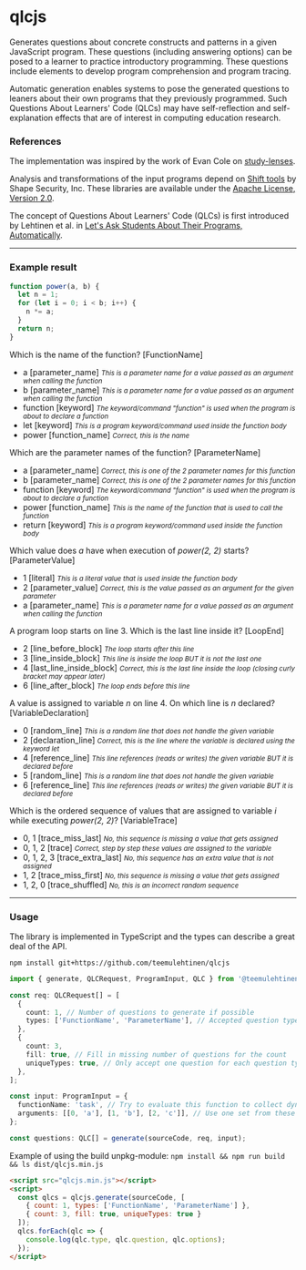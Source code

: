 # qlcjs

Generates questions about concrete constructs and patterns in a given
JavaScript program. These questions (including answering options) can be posed
to a learner to practice introductory programming. These questions include
elements to develop program comprehension and program tracing.

Automatic generation enables systems to pose the generated questions to leaners
about their own programs that they previously programmed. Such Questions About
Learners' Code (QLCs) may have self-reflection and self-explanation effects
that are of interest in computing education research.

### References

The implementation was inspired by the work of Evan Cole on
[study-lenses](https://github.com/colevandersWands/study-lenses).

Analysis and transformations of the input programs depend on
[Shift tools](https://shift-ast.org/) by Shape Security, Inc.
These libraries are available under the
[Apache License, Version 2.0](http://www.apache.org/licenses/LICENSE-2.0).

The concept of Questions About Learners' Code (QLCs) is first introduced by Lehtinen et al. in
[Let's Ask Students About Their Programs, Automatically](https://doi.org/10.1109/ICPC52881.2021.00054).

---

### Example result

```TypeScript
function power(a, b) {
  let n = 1;
  for (let i = 0; i < b; i++) {
    n *= a;
  }
  return n;
}
```

Which is the name of the function? [FunctionName]
* a [parameter_name] _<small>This is a parameter name for a value passed as an argument when calling the function</small>_
* b [parameter_name] _<small>This is a parameter name for a value passed as an argument when calling the function</small>_
* function [keyword] _<small>The keyword/command "function" is used when the program is about to declare a function</small>_
* let [keyword] _<small>This is a program keyword/command used inside the function body</small>_
* power [function_name] _<small>Correct, this is the name</small>_

Which are the parameter names of the function? [ParameterName]
* a [parameter_name] _<small>Correct, this is one of the 2 parameter names for this function</small>_
* b [parameter_name] _<small>Correct, this is one of the 2 parameter names for this function</small>_
* function [keyword] _<small>The keyword/command "function" is used when the program is about to declare a function</small>_
* power [function_name] _<small>This is the name of the function that is used to call the function</small>_
* return [keyword] _<small>This is a program keyword/command used inside the function body</small>_

Which value does <em>a</em> have when execution of <em>power(2, 2)</em> starts? [ParameterValue]
* 1 [literal] _<small>This is a literal value that is used inside the function body</small>_
* 2 [parameter_value] _<small>Correct, this is the value passed as an argument for the given parameter</small>_
* a [parameter_name] _<small>This is a parameter name for a value passed as an argument when calling the function</small>_

A program loop starts on line 3. Which is the last line inside it? [LoopEnd]
* 2 [line_before_block] _<small>The loop starts after this line</small>_
* 3 [line_inside_block] _<small>This line is inside the loop BUT it is not the last one</small>_
* 4 [last_line_inside_block] _<small>Correct, this is the last line inside the loop (closing curly bracket may appear later)</small>_
* 6 [line_after_block] _<small>The loop ends before this line</small>_

A value is assigned to variable <em>n</em> on line 4. On which line is <em>n</em> declared? [VariableDeclaration]
* 0 [random_line] _<small>This is a random line that does not handle the given variable</small>_
* 2 [declaration_line] _<small>Correct, this is the line where the variable is declared using the keyword let</small>_
* 4 [reference_line] _<small>This line references (reads or writes) the given variable BUT it is declared before</small>_
* 5 [random_line] _<small>This is a random line that does not handle the given variable</small>_
* 6 [reference_line] _<small>This line references (reads or writes) the given variable BUT it is declared before</small>_

Which is the ordered sequence of values that are assigned to variable <em>i</em> while executing <em>power(2, 2)</em>? [VariableTrace]
* 0, 1 [trace_miss_last] _<small>No, this sequence is missing a value that gets assigned</small>_
* 0, 1, 2 [trace] _<small>Correct, step by step these values are assigned to the variable</small>_
* 0, 1, 2, 3 [trace_extra_last] _<small>No, this sequence has an extra value that is not assigned</small>_
* 1, 2 [trace_miss_first] _<small>No, this sequence is missing a value that gets assigned</small>_
* 1, 2, 0 [trace_shuffled] _<small>No, this is an incorrect random sequence</small>_

---

### Usage

The library is implemented in TypeScript and the types can describe a great deal of the API.

    npm install git+https://github.com/teemulehtinen/qlcjs

```TypeScript
import { generate, QLCRequest, ProgramInput, QLC } from '@teemulehtinen/qlcjs';

const req: QLCRequest[] = [
  {
    count: 1, // Number of questions to generate if possible
    types: ['FunctionName', 'ParameterName'], // Accepted question types
  },
  {
    count: 3,
    fill: true, // Fill in missing number of questions for the count
    uniqueTypes: true, // Only accept one question for each question type
  },
];

const input: ProgramInput = {
  functionName: 'task', // Try to evaluate this function to collect dynamic data
  arguments: [[0, 'a'], [1, 'b'], [2, 'c']], // Use one set from these arguments
};

const questions: QLC[] = generate(sourceCode, req, input);
```

Example of using the build unpkg-module:
`npm install && npm run build && ls dist/qlcjs.min.js`

```HTML
<script src="qlcjs.min.js"></script>
<script>
  const qlcs = qlcjs.generate(sourceCode, [
    { count: 1, types: ['FunctionName', 'ParameterName'] },
    { count: 3, fill: true, uniqueTypes: true }
  ]);
  qlcs.forEach(qlc => {
    console.log(qlc.type, qlc.question, qlc.options);
  });
</script>
```
